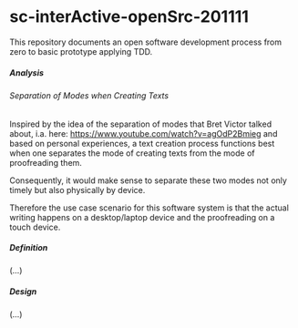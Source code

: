# sc-interActive-openSrc-201111
 This repository documents an open software development process from zero to basic prototype applying TDD.

##### Analysis

 ###### Separation of Modes when Creating Texts

Inspired by the idea of the separation of modes that Bret Victor talked about, i.a. here: https://www.youtube.com/watch?v=agOdP2Bmieg and based on personal experiences, a text creation process functions best when one separates the mode of creating texts from the mode of proofreading them.  

Consequently, it would make sense to separate these two modes not only timely but also physically by device.  

Therefore the use case scenario for this software system is that the actual writing happens on a desktop/laptop device and the proofreading on a touch device.  

##### Definition

(…)


##### Design

(…)







